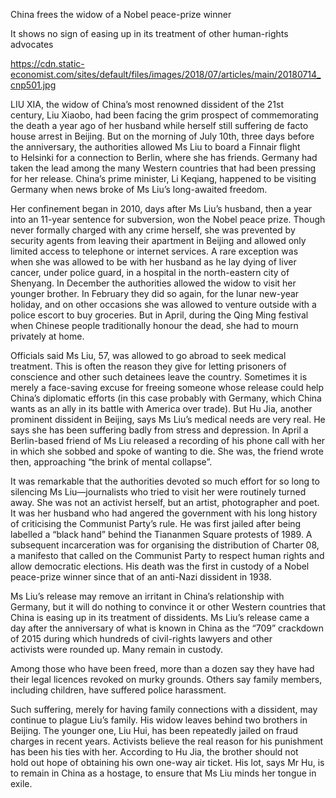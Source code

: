 China frees the widow of a Nobel peace-prize winner

It shows no sign of easing up in its treatment of other human-rights advocates

https://cdn.static-economist.com/sites/default/files/images/2018/07/articles/main/20180714_cnp501.jpg

LIU XIA, the widow of China’s most renowned dissident of the 21st century, Liu Xiaobo, had been facing the grim prospect of commemorating the death a year ago of her husband while herself still suffering de facto house arrest in Beijing. But on the morning of July 10th, three days before the anniversary, the authorities allowed Ms Liu to board a Finnair flight to Helsinki for a connection to Berlin, where she has friends. Germany had taken the lead among the many Western countries that had been pressing for her release. China’s prime minister, Li Keqiang, happened to be visiting Germany when news broke of Ms Liu’s long-awaited freedom. 

Her confinement began in 2010, days after Ms Liu’s husband, then a year into an 11-year sentence for subversion, won the Nobel peace prize. Though never formally charged with any crime herself, she was prevented by security agents from leaving their apartment in Beijing and allowed only limited access to telephone or internet services. A rare exception was when she was allowed to be with her husband as he lay dying of liver cancer, under police guard, in a hospital in the north-eastern city of Shenyang. In December the authorities allowed the widow to visit her younger brother. In February they did so again, for the lunar new-year holiday, and on other occasions she was allowed to venture outside with a police escort to buy groceries. But in April, during the Qing Ming festival when Chinese people traditionally honour the dead, she had to mourn privately at home. 

Officials said Ms Liu, 57, was allowed to go abroad to seek medical treatment. This is often the reason they give for letting prisoners of conscience and other such detainees leave the country. Sometimes it is merely a face-saving excuse for freeing someone whose release could help China’s diplomatic efforts (in this case probably with Germany, which China wants as an ally in its battle with America over trade). But Hu Jia, another prominent dissident in Beijing, says Ms Liu’s medical needs are very real. He says she has been suffering badly from stress and depression. In April a Berlin-based friend of Ms Liu released a recording of his phone call with her in which she sobbed and spoke of wanting to die. She was, the friend wrote then, approaching “the brink of mental collapse”.

It was remarkable that the authorities devoted so much effort for so long to silencing Ms Liu—journalists who tried to visit her were routinely turned away. She was not an activist herself, but an artist, photographer and poet. It was her husband who had angered the government with his long history of criticising the Communist Party’s rule. He was first jailed after being labelled a “black hand” behind the Tiananmen Square protests of 1989. A subsequent incarceration was for organising the distribution of Charter 08, a manifesto that called on the Communist Party to respect human rights and allow democratic elections. His death was the first in custody of a Nobel peace-prize winner since that of an anti-Nazi dissident in 1938. 

Ms Liu’s release may remove an irritant in China’s relationship with Germany, but it will do nothing to convince it or other Western countries that China is easing up in its treatment of dissidents. Ms Liu’s release came a day after the anniversary of what is known in China as the “709” crackdown of 2015 during which hundreds of civil-rights lawyers and other activists were rounded up. Many remain in custody. 

Among those who have been freed, more than a dozen say they have had their legal licences revoked on murky grounds. Others say family members, including children, have suffered police harassment. 

Such suffering, merely for having family connections with a dissident, may continue to plague Liu’s family. His widow leaves behind two brothers in Beijing. The younger one, Liu Hui, has been repeatedly jailed on fraud charges in recent years. Activists believe the real reason for his punishment has been his ties with her. According to Hu Jia, the brother should not hold out hope of obtaining his own one-way air ticket. His lot, says Mr Hu, is to remain in China as a hostage, to ensure that Ms Liu minds her tongue in exile. 